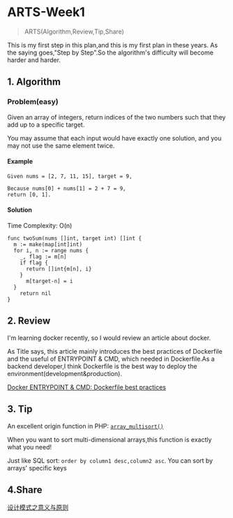 # ARTS-Week1

> ARTS(Algorithm,Review,Tip,Share)

This is my first step in this plan,and this is my first plan in these years. As the saying goes,"Step by Step".So the algorithm's difficulty will become harder and harder.

## 1. Algorithm

### Problem(easy)

Given an array of integers, return indices of the two numbers such that they add up to a specific target.

You may assume that each input would have exactly one solution, and you may not use the same element twice.

#### Example

```
Given nums = [2, 7, 11, 15], target = 9,

Because nums[0] + nums[1] = 2 + 7 = 9,
return [0, 1].
```

#### Solution

Time Complexity: O(n)

```golang
func twoSum(nums []int, target int) []int {
  m := make(map[int]int)
  for i, n := range nums {
    _, flag := m[n]
    if flag {
      return []int{m[n], i}
    }
      m[target-n] = i
  }
    return nil
}
```

## 2. Review

I'm learning docker recently, so I would review an article about docker.

As Title says, this article mainly introduces the best practices of Dockerfile and the useful of ENTRYPOINT & CMD, which needed in Dockerfile.As a backend developer,I think Dockerfile is the best way to deploy the environment(development&production).

[Docker ENTRYPOINT & CMD: Dockerfile best practices](https://medium.freecodecamp.org/docker-entrypoint-cmd-dockerfile-best-practices-abc591c30e21)

## 3. Tip

An excellent origin function in PHP:
[`array_multisort()`](http://www.php.net/manual/zh/function.array-multisort.php)

When you want to sort multi-dimensional arrays,this function is exactly what you need!

Just like SQL sort: `order by column1 desc,column2 asc`. You can sort by arrays' specific keys

## 4.Share

[设计模式之意义与原则
](https://github.com/RBowind/RBlog/blob/master/ARTS/week-1/week-1-share.md)
